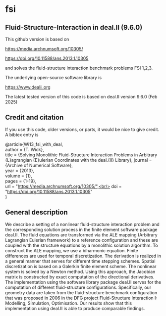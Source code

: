 # fsi
Fluid-Structure-Interaction in deal.II (9.6.0)
-

This github version is based on 

https://media.archnumsoft.org/10305/

https://doi.org/10.11588/ans.2013.1.10305 

and solves the fluid-structure interaction benchmark problems FSI 1,2,3.

The underlying open-source software library is 

https://www.dealii.org

The latest tested version of this code is based on deal.II version 9.6.0 (Feb 2025)

Credit and citation
-

If you use this code, older versions, or parts, it would be nice to give credit. A bibtex entry is

@article{Wi13_fsi_with_deal,<br/>
   author = {T. Wick},<br/>
   title = {Solving Monolithic Fluid-Structure Interaction Problems in Arbitrary 
            {L}agrangian {E}ulerian Coordinates with the deal.{II} Library},
   journal = {Archive of Numerical Software},<br/>
   year = {2013},<br/>
   volume = {1},<br/>
   pages = {1-19},<br/>
   url = "https://media.archnumsoft.org/10305/",<br/>
   doi = "https://doi.org/10.11588/ans.2013.1.10305" <br/>
}



General description
-
We describe a setting of a nonlinear fluid-structure interaction problem and the corresponding solution process in the finite element software package deal.II. The fluid equations are transformed via the ALE mapping (Arbitrary Lagrangian Eulerian framework) to a reference configuration and these are coupled with the structure equations by a monolithic solution algorithm. To construct the ALE mapping, we use a biharmonic equation. Finite differences are used for temporal discretization. The derivation is realized in a general manner that serves for different time stepping schemes. Spatial discretization is based on a Galerkin finite element scheme. The nonlinear system is solved by a Newton method. Using this approach, the Jacobian matrix is constructed by exact computation of the directional derivatives. The implementation using the software library package deal.II serves for the computation of different fluid-structure configurations. Specifically, our geometry data are taken from the fluid-structure benchmark configuration that was proposed in 2006 in the DFG project Fluid-Structure Interaction I: Modelling, Simulation, Optimisation. Our results show that this implementation using deal.II is able to produce comparable findings. 
